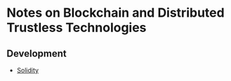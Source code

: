 # Notes on Blockchain and Distributed Trustless Technologies

## Development
* [Solidity](./solidity/language-notes.md)
